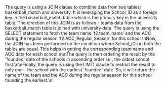 The query is using a JOIN clause to combine data from two tables: basketball_match and university. It is leveraging the School_ID as a foreign key in the basketball_match table which is the primary key in the university table. The direction of this JOIN is as follows - teams data from the basketball_match table is joined with university data.
The query is using the SELECT statement to fetch the team name 't2.team_name' and the ACC during the regular season 't2.ACC_Regular_Season' for this school.\nNow, the JOIN has been performed on the condition where School_IDs in both the tables are equal. This helps in getting the corresponding team name and ACC data for each school.\n\nThe query is then ordering the result by the 'founded' date of the schools in ascending order i.e., the oldest school first.\n\nFinally, the query is using the LIMIT clause to restrict the result to only one - the school with the earliest 'founded' date. So, it will return the name of the team and the ACC during the regular season for this school founding the earliest.\n